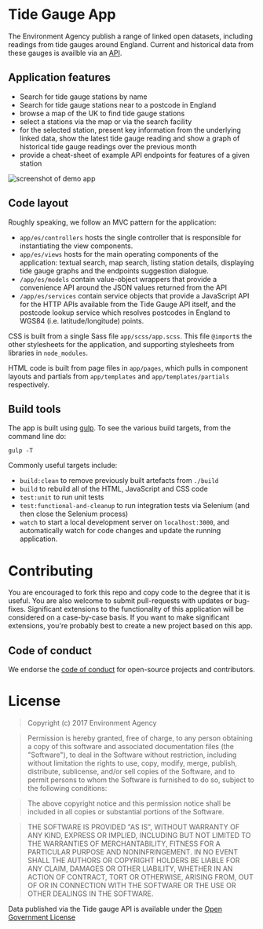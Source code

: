 # Tide Gauge App

The Environment Agency publish a range of linked open datasets, including readings from tide gauges around England. Current and historical data from these gauges is availble via an [API](http://environment.data.gov.uk/flood-monitoring/doc/tidegauge).

## Application features

  * Search for tide gauge stations by name
  * Search for tide gauge stations near to a postcode in England
  * browse a map of the UK to find tide gauge stations
  * select a stations via the map or via the search facility
  * for the selected station, present key information from the underlying linked data, show the latest tide gauge reading and show a graph of historical tide gauge readings over the previous month
  * provide a cheat-sheet of example API endpoints for features of a given station

![screenshot of demo app](https://github.com/epimorphics/tide-gauges/blob/master/docs/screenshot.png?raw=true "Tide Gauge App")

## Code layout

Roughly speaking, we follow an MVC pattern for the application:

  * `app/es/controllers` hosts the single controller that is responsible for instantiating the view components.
  * `app/es/views` hosts for the main operating components of the application: textual search, map search, listing station details, displaying tide gauge graphs and the endpoints suggestion dialogue.
  * `/app/es/models` contain value-object wrappers that provide a convenience API around the JSON values returned from the API
  * `/app/es/services` contain service objects that provide a JavaScript API for the HTTP APIs available from the Tide Gauge API itself, and the postcode lookup service which resolves postcodes in England to WGS84 (i.e. latitude/longitude) points.

CSS is built from a single Sass file `app/scss/app.scss`. This file `@import`s the other stylesheets for the application, and supporting stylesheets from libraries in `node_modules`.

HTML code is built from page files in `app/pages`, which pulls in component layouts and partials from `app/templates` and `app/templates/partials` respectively.

## Build tools

The app is built using [gulp](http://gulpjs.com/). To see the various build targets, from the command line do:

    gulp -T

Commonly useful targets include:

  * `build:clean` to remove previously built artefacts from `./build`
  * `build` to rebuild all of the HTML, JavaScript and CSS code
  * `test:unit` to run unit tests
  * `test:functional-and-cleanup` to run integration tests via Selenium (and then close the Selenium process)
  * `watch` to start a local development server on `localhost:3000`, and automatically watch for code changes and update the running application.

# Contributing

You are encouraged to fork this repo and copy code to the degree that it is useful. You are also welcome to submit pull-requests with updates or bug-fixes. Significant extensions to the functionality of this application will be considered on a case-by-case basis. If you want to make significant extensions, you're probably best to create a new project based on this app.

## Code of conduct

We endorse the [code of conduct](CODE_OF_CONDUCT.md) for open-source projects and contributors.

# License

> Copyright (c) 2017 Environment Agency

> Permission is hereby granted, free of charge, to any person obtaining a copy of this software and associated documentation files (the "Software"), to deal in the Software without restriction, including without limitation the rights to use, copy, modify, merge, publish, distribute, sublicense, and/or sell copies of the Software, and to permit persons to whom the Software is furnished to do so, subject to the following conditions:

> The above copyright notice and this permission notice shall be included in all copies or substantial portions of the Software.

> THE SOFTWARE IS PROVIDED "AS IS", WITHOUT WARRANTY OF ANY KIND, EXPRESS OR IMPLIED, INCLUDING BUT NOT LIMITED TO THE WARRANTIES OF MERCHANTABILITY, FITNESS FOR A PARTICULAR PURPOSE AND NONINFRINGEMENT. IN NO EVENT SHALL THE AUTHORS OR COPYRIGHT HOLDERS BE LIABLE FOR ANY CLAIM, DAMAGES OR OTHER LIABILITY, WHETHER IN AN ACTION OF CONTRACT, TORT OR OTHERWISE, ARISING FROM, OUT OF OR IN CONNECTION WITH THE SOFTWARE OR THE USE OR OTHER DEALINGS IN THE SOFTWARE.

Data published via the Tide gauge API is available under the [Open Government License](https://www.nationalarchives.gov.uk/doc/open-government-licence/version/3/)
